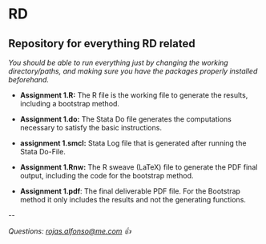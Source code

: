 # RD
## Repository for everything RD related

*You should be able to run everything just by changing the working directory/paths, and making sure you have the packages properly installed beforehand.*

* **Assignment 1.R:** The R file is the working file to generate the results, including a bootstrap method.

* **Assignment 1.do:** The Stata Do file generates the computations necessary to satisfy the basic instructions.

* **assignment 1.smcl:** Stata Log file that is generated after running the Stata Do-File.

* **Assignment 1.Rnw:** The R sweave (LaTeX) file to generate the PDF final output, including the code for the bootstrap method.

* **Assignment 1.pdf**: The final deliverable PDF file. For the Bootstrap method it only includes the results and not the generating functions.

--

*Questions: rojas.alfonso@me.com :+1:*
